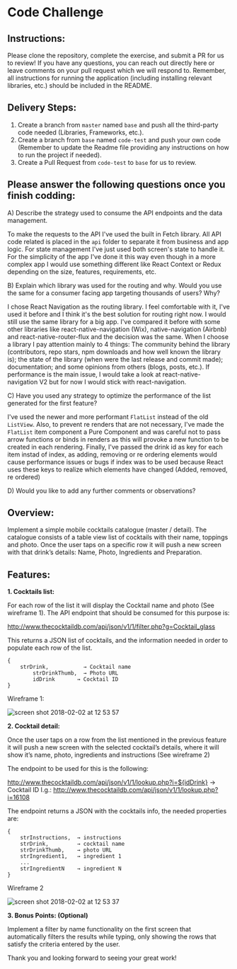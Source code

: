 # Code Challenge

## Instructions:

Please clone the repository, complete the exercise, and submit a PR for us to review! If you have any questions, you can reach out directly here or leave comments on your pull request which we will respond to. Remember, all instructions for running the application (including installing relevant libraries, etc.) should be included in the README. 


## Delivery Steps: 

1. Create a branch from `master` named `base` and push all the third-party code needed (Libraries, Frameworks, etc.).
2. Create a branch from `base` named `code-test` and push your own code (Remember to update the Readme file providing any instructions on how to run the project if needed).
3. Create a Pull Request from `code-test` to `base` for us to review.


## Please answer the following questions once you finish codding:

A) Describe the strategy used to consume the API endpoints and the data management.

To make the requests to the API I've used the built in Fetch library. All API code related is placed in the `api` folder to separate it from business and app logic. 
For state management I've just used both screen's state to handle it. For the simplicity of the app I've done it this way even though in a more complex app I would use something different like React Context or Redux depending on the size, features, requirements, etc.

B) Explain which library was used for the routing and why. Would you use the same for a consumer facing app targeting thousands of users? Why?

I chose React Navigation as the routing library. I feel comfortable with it, I've used it before and I think it's the best solution for routing right now.
I would still use the same library for a big app. I've compared it before with some other libraries like react-native-navigation (Wix), native-navigation (Airbnb) and
react-native-router-flux and the decision was the same. When I choose a library I pay attention mainly to 4 things: The community behind the library (contributors, 
repo stars, npm downloads and how well known the library is); the state of the library (when were the last release and commit made); documentation; and 
some opinions from others (blogs, posts, etc.). If performance is the main issue, I would take a look at react-native-navigation V2 but for now I would stick with
react-navigation.


C) Have you used any strategy to optimize the performance of the list generated for the first feature?

I've used the newer and more performant `FlatList` instead of the old `ListView`. Also, to prevent re renders that are not necessary, I've made the `FlatList`
item component a Pure Component and was careful not to pass arrow functions or binds in renders as this will provoke a new function to be created in each rendering.
Finally, I've passed the drink id as key for each item instad of index, as adding, removing or re ordering elements would cause performance issues or bugs if index was to be used because React uses these keys to realize which elements have changed (Added, removed, re ordered)

D) Would you like to add any further comments or observations?


## Overview:

Implement a simple mobile cocktails catalogue (master / detail). The catalogue consists of a table view list of cocktails with their name, toppings and photo. Once the user taps on a specific row it will push a new screen with that drink’s details: Name, Photo, Ingredients and Preparation.


## Features:

**1. Cocktails list:**

For each row of the list it will display the Cocktail name and photo (See wireframe 1).
The API endpoint that should be consumed for this purpose is: 

http://www.thecocktaildb.com/api/json/v1/1/filter.php?g=Cocktail_glass

This returns a JSON list of cocktails, and the information needed in order to populate each row of the list.

```
{
 	strDrink,           → Cocktail name
     	strDrinkThumb,  → Photo URL
      	idDrink       → Cocktail ID
}
```

Wireframe 1:

![screen shot 2018-02-02 at 12 53 57](https://user-images.githubusercontent.com/263229/35742087-40b1ce26-0818-11e8-91d7-5c2ea0d4a6aa.png)




**2. Cocktail detail:**

Once the user taps on a row from the list mentioned in the previous feature it will push a new screen with the selected cocktail’s details, where it will show it’s name, photo, ingredients and instructions (See wireframe 2)

The endpoint to be used for this is the following:
 
http://www.thecocktaildb.com/api/json/v1/1/lookup.php?i=${idDrink} → Cocktail ID
I.g.: http://www.thecocktaildb.com/api/json/v1/1/lookup.php?i=16108

The endpoint returns a JSON with the cocktails info, the needed properties are:
```
{
	strInstructions,  → instructions
	strDrink,         → cocktail name
	strDrinkThumb,    → photo URL
	strIngredient1,   → ingredient 1
	...
	strIngredientN    → ingredient N
}
```

Wireframe 2

![screen shot 2018-02-02 at 12 53 37](https://user-images.githubusercontent.com/263229/35742155-63205b1c-0818-11e8-8b4b-608a46eaa718.png)
	
  
  
  
**3. Bonus Points: (Optional)**

Implement a filter by name functionality on the first screen that automatically filters the results while typing, only showing the rows that satisfy the criteria entered by the user.



Thank you and looking forward to seeing your great work!



